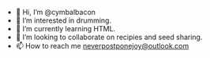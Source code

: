 - 👋 Hi, I’m @cymbalbacon
- 👀 I’m interested in drumming.
- 🌱 I’m currently learning HTML.
- 💞️ I’m looking to collaborate on recipies and seed sharing.
- 📫 How to reach me neverpostponejoy@outlook.com

<!---
cymbalbacon/cymbalbacon is a ✨ special ✨ repository because its `README.md` (this file) appears on your GitHub profile.
You can click the Preview link to take a look at your changes.
--->
